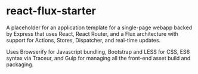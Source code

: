 # react-flux-starter

A placeholder for an application template for a single-page webapp backed by Express that uses React, React Router, and a Flux architecture with support for Actions, Stores, Dispatcher, and real-time updates.

Uses Browserify for Javascript bundling, Bootstrap and LESS for CSS, ES6 syntax via Traceur, and Gulp for managing all the front-end asset build and packaging.
